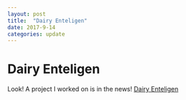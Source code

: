 ```yaml
---
layout: post
title:  "Dairy Enteligen"
date: 2017-9-14
categories: update
---
```


# Dairy Enteligen

Look! A project I worked on is in the news!
[Dairy Enteligen](http://www.prnewswire.com/news-releases/dairy-farmers-milk-the-power-of-data-to-improve-feed-and-farm-management-practices-with-cargills-dairy-enteligen-300517646.html)